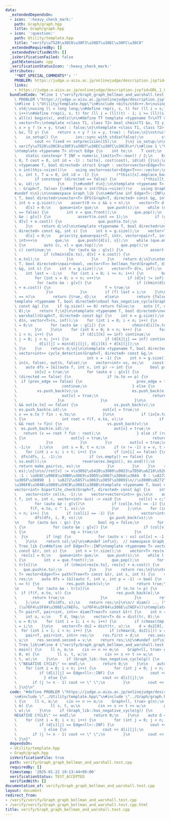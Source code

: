 ```yaml
---
data:
  _extendedDependsOn:
  - icon: ':heavy_check_mark:'
    path: Graph/graph.hpp
    title: Graph/graph.hpp
  - icon: ':question:'
    path: Utility/template.hpp
    title: "verify\u7528\u30C6\u30F3\u30D7\u30EC\u30FC\u30C8"
  _extendedRequiredBy: []
  _extendedVerifiedWith: []
  _isVerificationFailed: false
  _pathExtension: cpp
  _verificationStatusIcon: ':heavy_check_mark:'
  attributes:
    '*NOT_SPECIAL_COMMENTS*': ''
    PROBLEM: https://judge.u-aizu.ac.jp/onlinejudge/description.jsp?id=GRL_1_C
    links:
    - https://judge.u-aizu.ac.jp/onlinejudge/description.jsp?id=GRL_1_C
  bundledCode: "#line 1 \"verify/Graph_graph_bellman_and_warshall.test.cpp\"\n#define\
    \ PROBLEM \"https://judge.u-aizu.ac.jp/onlinejudge/description.jsp?id=GRL_1_C\"\
    \n#line 1 \"Utility/template.hpp\"\n#include <bits/stdc++.h>\nusing namespace\
    \ std;\nusing ll = long long;\n#define rep(i, s, t) for (ll i = s; i < (ll)(t);\
    \ i++)\n#define rrep(i, s, t) for (ll i = (ll)(t) - 1; i >= (ll)(s); i--)\n#define\
    \ all(x) begin(x), end(x)\n\n#define TT template <typename T>\nTT using vec =\
    \ vector<T>;\ntemplate <class T1, class T2> bool chmin(T1 &x, T2 y) {\n    return\
    \ x > y ? (x = y, true) : false;\n}\ntemplate <class T1, class T2> bool chmax(T1\
    \ &x, T2 y) {\n    return x < y ? (x = y, true) : false;\n}\nstruct io_setup {\n\
    \    io_setup() {\n        ios::sync_with_stdio(false);\n        std::cin.tie(nullptr);\n\
    \        cout << fixed << setprecision(15);\n    }\n} io_setup;\n\n/*\n@brief\
    \ verify\u7528\u30C6\u30F3\u30D7\u30EC\u30FC\u30C8\n*/\n#line 1 \"Graph/graph.hpp\"\
    \ntemplate <typename T> struct Edge {\n    int to;\n    T cost;\n    int id;\n\
    \    static constexpr T INF = numeric_limits<T>::max() / 2;\n    Edge(int to =\
    \ 0, T cost = 0, int id = -1) : to(to), cost(cost), id(id) {}\n};\n\ntemplate\
    \ <typename T, bool directed> struct Graph : vector<vector<Edge<T>>> {\n#define\
    \ n int(this->size())\n    using vector<vector<Edge<T>>>::vector;\n    void add(int\
    \ s, int t, T w = 0, int id = -1) {\n        (*this)[s].emplace_back(t, w, id);\n\
    \        if constexpr (directed == false) {\n            (*this)[t].emplace_back(s,\
    \ w, id);\n        }\n    }\n#undef n\n};\n\ntemplate <typename T> struct Tree\
    \ : Graph<T, false> {\n#define n int(this->size())\n    using Graph<T, false>::Graph;\n\
    #undef n\n};\n\nnamespace Graph_lib {\n\n#define inf Edge<T>::INF\ntemplate <typename\
    \ T, bool directed>\nvector<T> DFS(Graph<T, directed> const &g, int s) {\n   \
    \ int n = g.size();\n    assert(0 <= s && s < n);\n    vector<T> d(n, inf);\n\
    \    d[s] = 0;\n    queue<int> que;\n    que.push(s);\n    while (que.empty()\
    \ == false) {\n        int v = que.front();\n        que.pop();\n        for (auto\
    \ &e : g[v]) {\n            assert(e.cost == 1);\n            if (chmin(d[e.to],\
    \ d[v] + e.cost)) {\n                que.push(e.to);\n            }\n        }\n\
    \    }\n    return d;\n}\n\ntemplate <typename T, bool directed>\nvector<T> dijkstra(Graph<T,\
    \ directed> const &g, int s) {\n    int n = g.size();\n    vector<T> d(n, inf);\n\
    \    d[s] = 0;\n    priority_queue<pair<T, int>, vector<pair<T, int>>, greater<pair<T,\
    \ int>>>\n        que;\n    que.push({d[s], s});\n    while (que.empty() == false)\
    \ {\n        auto [c, v] = que.top();\n        que.pop();\n        if (d[v] <\
    \ c) continue;\n        for (auto &e : g[v]) {\n            assert(e.cost >= 0);\n\
    \            if (chmin(d[e.to], d[v] + e.cost)) {\n                que.push({d[e.to],\
    \ e.to});\n            }\n        }\n    }\n    return d;\n}\n\ntemplate <typename\
    \ T, bool directed>\npair<bool, vector<T>> bellman_ford(Graph<T, directed> const\
    \ &g, int s) {\n    int n = g.size();\n    vector<T> d(n, inf);\n    d[s] = 0;\n\
    \    int last = -1;\n    for (int i = 0; i <= n; i++) {\n        bool f = false;\n\
    \        for (int v = 0; v < n; v++)\n            if (d[v] != inf) {\n       \
    \         for (auto &e : g[v]) {\n                    if (chmin(d[e.to], d[v]\
    \ + e.cost)) {\n                        f = true;\n                    }\n   \
    \             }\n            }\n        if (f) last = i;\n    }\n\n    if (last\
    \ == n)\n        return {true, d};\n    else\n        return {false, d};\n}\n\n\
    template <typename T, bool directed>\nbool has_negative_cycle(Graph<T, directed>\
    \ const &g) {\n    if (g.size() == 0) return false;\n    auto [f, d] = bellman_ford(g,\
    \ 0);\n    return f;\n}\n\ntemplate <typename T, bool directed>\nvector<vector<T>>\
    \ warshall(Graph<T, directed> const &g) {\n    int n = g.size();\n    vector<vector<T>>\
    \ d(n, vector<T>(n, inf));\n    for (int i = 0; i < n; i++) {\n        d[i][i]\
    \ = 0;\n        for (auto &e : g[i]) {\n            chmin(d[i][e.to], e.cost);\n\
    \        }\n    }\n\n    for (int k = 0; k < n; k++) {\n        for (int i = 0;\
    \ i < n; i++) {\n            if (d[i][k] == inf) continue;\n            for (int\
    \ j = 0; j < n; j++) {\n                if (d[k][j] == inf) continue;\n      \
    \          d[i][j] = min(d[i][j], d[i][k] + d[k][j]);\n            }\n       \
    \ }\n    }\n    return d;\n}\n\ntemplate <typename T, bool directed>\npair<vector<int>,\
    \ vector<int>> cycle_detection(Graph<T, directed> const &g,\n                \
    \                               int v = -1) {\n    int n = g.size();\n    vector<bool>\
    \ in(n, false), out(n, false);\n    vector<int> vs, es;\n    const int fin = INT_MAX;\n\
    \    auto dfs = [&](auto f, int v, int p) -> int {\n        bool prev_edge = false;\n\
    \        in[v] = true;\n        for (auto e : g[v]) {\n            if constexpr\
    \ (directed == false) {\n                if (e.to == p) {\n                  \
    \  if (prev_edge == false) {\n                        prev_edge = true;\n    \
    \                    continue;\n                    } else {\n               \
    \         vs.push_back(v);\n                        es.push_back(e.id);\n    \
    \                    out[v] = true;\n                        return e.to;\n  \
    \                  }\n                }\n            }\n\n            if (in[e.to]\
    \ && out[e.to] == false) {\n                vs.push_back(v);\n               \
    \ es.push_back(e.id);\n                out[v] = true;\n                return\
    \ v == e.to ? fin : e.to;\n            }\n\n            if (in[e.to] == false)\
    \ {\n                int root = f(f, e.to, v);\n                if (root != -1\
    \ && root != fin) {\n                    vs.push_back(v);\n                  \
    \  es.push_back(e.id);\n                    out[v] = true;\n                 \
    \   return (v == root ? fin : root);\n                } else if (root == fin)\
    \ {\n                    out[v] = true;\n                    return fin;\n   \
    \             }\n            }\n        }\n        out[v] = true;\n        return\
    \ -1;\n    };\n\n    int s = 0, t = n;\n    if (v != -1) s = v, t = v + 1;\n\n\
    \    for (int i = s; i < t; i++) {\n        if (in[i] == false) {\n          \
    \  dfs(dfs, i, -1);\n            if (vs.empty() == false) {\n                reverse(vs.begin(),\
    \ vs.end());\n                reverse(es.begin(), es.end());\n               \
    \ return make_pair(vs, es);\n            }\n        }\n    }\n    return make_pair(vs,\
    \ es);\n}\n\n//ret[v] := v\u3092\u542B\u3080\u9023\u7D50\u6210\u5206\u304C\n//\
    \ -1 : \u4E8C\u90E8\u30B0\u30E9\u30D5\u3067\u306A\u3044  0 : \u8272\u5857\u3063\
    \u305F\u30890  1 : \u8272\u5857\u3063\u305F\u30891\n//\u3000\u8272\u5857\u308A\
    \u306F0\u304B\u3089\u59CB\u3081\u308B\ntemplate <typename T, bool directed>\n\
    vector<int> bipartite_check(Graph<T, directed> const &g) {\n    int n = g.size();\n\
    \    vector<int> col(n, -1);\n    vector<vector<int>> gs;\n\n    auto dfs = [&](auto\
    \ f, int v, int c, vector<int> &vs) -> void {\n        col[v] = c;\n        vs.push_back(v);\n\
    \        for (auto &e : g[v])\n            if (col[e.to] == -1) {\n          \
    \      f(f, e.to, c ^ 1, vs);\n            }\n    };\n\n    for (int i = 0; i\
    \ < n; i++) {\n        if (col[i] == -1) {\n            vector<int> vs;\n    \
    \        dfs(dfs, i, 0, vs);\n            gs.push_back(vs);\n        }\n    }\n\
    \n    for (auto &vs : gs) {\n        bool ng = false;\n        for (auto v : vs)\
    \ {\n            for (auto &e : g[v]) {\n                if (col[v] == col[e.to])\
    \ {\n                    ng = true;\n                }\n            }\n      \
    \  }\n        if (ng) {\n            for (auto v : vs) col[v] = -1;\n        }\n\
    \    }\n\n    return col;\n}\n\n#undef inf\n};  // namespace Graph_lib\n\nnamespace\
    \ Tree_lib {\n#define inf Edge<T>::INF\ntemplate <typename T> vector<T> dist(Tree<T>\
    \ const &tr, int s) {\n    int n = tr.size();\n    vector<T> res(n, inf);\n  \
    \  res[s] = 0;\n    queue<int> que;\n    que.push(s);\n    while (!que.empty())\
    \ {\n        int v = que.front();\n        que.pop();\n        for (auto &e :\
    \ tr[v])\n            if (chmin(res[e.to], res[v] + e.cost)) {\n             \
    \   que.push(e.to);\n            }\n    }\n    return res;\n}\n\ntemplate <typename\
    \ T> vector<Edge<T>> path(Tree<T> const &tr, int s, int t) {\n    vector<Edge<T>>\
    \ res;\n    auto dfs = [&](auto f, int v, int p = -1) -> bool {\n        if (v\
    \ == t) {\n            res.push_back(v);\n            return true;\n        }\n\
    \n        for (auto &e : tr[v])\n            if (e.to != p) {\n              \
    \  if (f(f, e.to, v)) {\n                    res.push_back(e);\n             \
    \       return true;\n                }\n            }\n        return false;\n\
    \    };\n\n    dfs(dfs, s);\n    return res;\n}\n\n// diam() ... (\u76F4\u5F84\
    , (\u76F4\u5F84\u306E\u7AEFu, \u76F4\u5F84\u306E\u7AEFv))\ntemplate <typename\
    \ T> pair<T, pair<int, int>> diam(Tree<T> const &tr) {\n    int n = tr.size();\n\
    \    int u, v;\n    T d, tmp;\n    vector<T> ds = dist(tr, 0);\n    tmp = ds[0],\
    \ u = 0;\n    for (int i = 1; i < n; i++) {\n        if (chmax(tmp, ds[i])) u\
    \ = i;\n    }\n\n    vector<T> ds2 = dist(tr, u);\n    d = ds2[0], v = 0;\n  \
    \  for (int i = 1; i < n; i++) {\n        if (chmax(d, ds2[i])) v = i;\n    }\n\
    \    pair<T, pair<int, int>> res;\n    res.first = d;\n    res.second.first =\
    \ u;\n    res.second.second = v;\n    return res;\n}\n#undef inf\n};  // namespace\
    \ Tree_lib\n#line 4 \"verify/Graph_graph_bellman_and_warshall.test.cpp\"\nint\
    \ main() {\n    ll n, m;\n    cin >> n >> m;\n    Graph<ll, true> g(n);\n    rep(i,\
    \ 0, m) {\n        ll s, t, w;\n        cin >> s >> t >> w;\n        g.add(s,\
    \ t, w);\n    }\n\n    if (Graph_lib::has_negative_cycle(g)) {\n        cout <<\
    \ \"NEGATIVE CYCLE\" << endl;\n        return 0;\n    }\n\n    auto d = Graph_lib::warshall(g);\n\
    \    for (int i = 0; i < n; i++) {\n        for (int j = 0; j < n; j++) {\n  \
    \          if (d[i][j] == Edge<ll>::INF) {\n                cout << \"INF\";\n\
    \            } else {\n                cout << d[i][j];\n            }\n     \
    \       if (j != n - 1) cout << \" \";\n        }\n        cout << endl;\n   \
    \ }\n}\n"
  code: "#define PROBLEM \"https://judge.u-aizu.ac.jp/onlinejudge/description.jsp?id=GRL_1_C\"\
    \n#include \"../Utility/template.hpp\"\n#include \"../Graph/graph.hpp\"\nint main()\
    \ {\n    ll n, m;\n    cin >> n >> m;\n    Graph<ll, true> g(n);\n    rep(i, 0,\
    \ m) {\n        ll s, t, w;\n        cin >> s >> t >> w;\n        g.add(s, t,\
    \ w);\n    }\n\n    if (Graph_lib::has_negative_cycle(g)) {\n        cout << \"\
    NEGATIVE CYCLE\" << endl;\n        return 0;\n    }\n\n    auto d = Graph_lib::warshall(g);\n\
    \    for (int i = 0; i < n; i++) {\n        for (int j = 0; j < n; j++) {\n  \
    \          if (d[i][j] == Edge<ll>::INF) {\n                cout << \"INF\";\n\
    \            } else {\n                cout << d[i][j];\n            }\n     \
    \       if (j != n - 1) cout << \" \";\n        }\n        cout << endl;\n   \
    \ }\n}"
  dependsOn:
  - Utility/template.hpp
  - Graph/graph.hpp
  isVerificationFile: true
  path: verify/Graph_graph_bellman_and_warshall.test.cpp
  requiredBy: []
  timestamp: '2025-01-22 19:13:44+09:00'
  verificationStatus: TEST_ACCEPTED
  verifiedWith: []
documentation_of: verify/Graph_graph_bellman_and_warshall.test.cpp
layout: document
redirect_from:
- /verify/verify/Graph_graph_bellman_and_warshall.test.cpp
- /verify/verify/Graph_graph_bellman_and_warshall.test.cpp.html
title: verify/Graph_graph_bellman_and_warshall.test.cpp
---
```

